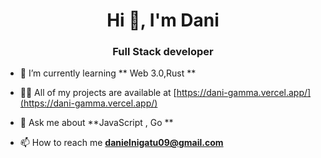 

 <h1 align="center">Hi 👋, I'm Dani </h1>
<h3 align="center">Full Stack developer</h3>


- 🌱 I’m currently learning ** Web 3.0,Rust **

- 👨‍💻 All of my projects are available at [https://dani-gamma.vercel.app/](https://dani-gamma.vercel.app/)

- 💬 Ask me about **JavaScript , Go **

- 📫 How to reach me **danielnigatu09@gmail.com**









